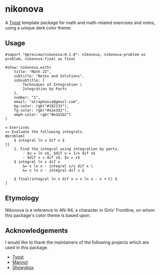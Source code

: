 # nikonova

A [Typst](https://typst.app/) template package for math and math-related exercises and notes, using
a unique dark color theme.



## Usage

```typ
#import "@preview/nikonova:0.1.0": nikonova, nikonova-problem as problem, nikonova-final as final

#show: nikonova.with(
	title: "Math 22",
	subtitle: "Notes and Solutions",
	subsubtitle: [
		Techniques of Integration \
		Integration by Parts
	],
	number: "1",
	email: "atraphaxia@gmail.com",
	bg-color: rgb("#182133"),
	fg-color: rgb("#a1e3d2"),
	emph-color: rgb("#e3a1b2")
)

= Exercises
== Evaluate the following integrals.
#problem[
	$ integral ln x dif x $
][
	1. Find the integral using integration by parts.
		- $u = ln x$, $dif u = 1/x dif x$
		- $dif v = dif x$, $v = x$
	$ integral ln x dif x
		&= x ln x - integral x/x dif x \
		&= x ln x - integral dif x $

	$ final(integral ln x dif x = x ln x - x + C) $
]
```



## Etymology

Nikonova is a reference to AN-94, a character in Girls' Frontline, on whom this package's color
theme is based upon.



## Acknowledgements

I would like to thank the maintainers of the following projects which are used in this package.

- [Typst](https://typst.app/)
- [Mannot](https://github.com/ryuryu-ymj/mannot)
- [Showybox](https://github.com/Pablo-Gonzalez-Calderon/showybox-package)
